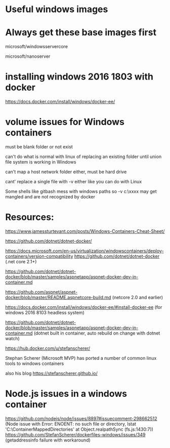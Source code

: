 # Useful windows images

# Always get these base images first
microsoft/windowsservercore

microsoft/nanoserver

# installing windows 2016 1803 with docker
 https://docs.docker.com/install/windows/docker-ee/

# volume issues for Windows containers

  must be blank folder or not exist
  
  can't do what is normal with linux of replacing an existing folder until union file system is working in Windows
  
  can't map a host network folder either, must be hard drive
  
  cant' replace a single file with -v either like you can do with Linux
  
  Some shells like gitbash mess with windows paths so -v c:\xxxx may get mangled and are not recognized by docker

# Resources:
https://www.jamessturtevant.com/posts/Windows-Containers-Cheat-Sheet/


https://github.com/dotnet/dotnet-docker/

https://docs.microsoft.com/en-us/virtualization/windowscontainers/deploy-containers/version-compatibility
https://github.com/dotnet/dotnet-docker (.net core 2.1+)

https://github.com/dotnet/dotnet-docker/blob/master/samples/aspnetapp/aspnet-docker-dev-in-container.md 

https://github.com/aspnet/aspnet-docker/blob/master/README.aspnetcore-build.md (netcore 2.0 and earlier)

https://docs.docker.com/install/windows/docker-ee/#install-docker-ee (for windows 2016 8103 headless system)

https://github.com/dotnet/dotnet-docker/blob/master/samples/aspnetapp/aspnet-docker-dev-in-container.md (dotnet built in container, auto rebuild on change with dotnet watch)

https://hub.docker.com/u/stefanscherer/

Stephan Scherer (Microsoft MVP) has ported a number of common linux tools to windows containers

also his blog
https://stefanscherer.github.io/

# Node.js issues in a windows container
https://github.com/nodejs/node/issues/8897#issuecomment-298662512 (Node issue with Error: ENOENT: no such file or directory, lstat 'C:\ContainerMappedDirectories'
at Object.realpathSync (fs.js:1430:7))
https://github.com/StefanScherer/dockerfiles-windows/issues/349 (getaddressinfo failure with workaround)



